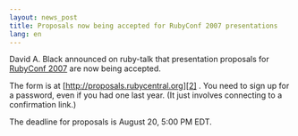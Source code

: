 ```yaml
---
layout: news_post
title: Proposals now being accepted for RubyConf 2007 presentations
lang: en
---
```


David A. Black announced on ruby-talk that presentation proposals for
[RubyConf 2007][1] are now being accepted.

The form is at [http://proposals.rubycentral.org][2] . You need to sign
up for a password, even if you had one last year. (It just involves
connecting to a confirmation link.)

The deadline for proposals is August 20, 5:00 <span class="caps">PM
EDT</span>.

[1]: http://rubyconf.org/ 
[2]: http://proposals.rubycentral.org 
